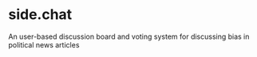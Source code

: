 # side.chat
An user-based discussion board and voting system for discussing bias in political news articles
